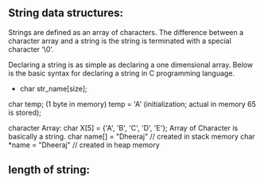## String data structures:
Strings are defined as an array of characters. The difference between a character array and a string is the string is terminated with a special character ‘\0’.

Declaring a string is as simple as declaring a one dimensional array. Below is the basic syntax for declaring a string in C programming language.

- char str_name[size];

char temp; (1 byte in memory)
temp = 'A' (initialization; actual in memory 65 is stored);

character Array:
char X[5] = {'A', 'B', 'C', 'D', 'E'};
Array of Character is basically  a string.
char name[] = "Dheeraj" // created in stack memory
char *name = "Dheeraj" // created in heap memory

## length of string:
